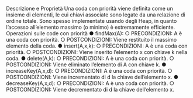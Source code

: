 

Descrizione e Proprietà
Una coda con priorità viene definita come un insieme di elementi, le cui chiavi associate
sono legate da una relazione di ordine totale. Sono spesso implementate usando degli
Heap, in quanto l’accesso all’elemento massimo (o minimo) è estremamente efficiente.
Operazioni sulle code con priorità
● findMax(A):
○ PRECONDIZIONI: A è una coda con priorità.
○ POSTCONDIZIONI: Viene restituito il massimo elemento della coda.
● insert(A,x,k):
○ PRECONDIZIONI: A è una coda con priorità.
○ POSTCONDIZIONI: Viene inserito l’elemento x con chiave k nella coda.
● delete(A,k):
○ PRECONDIZIONI: A è una coda con priorità.
○ POSTCONDIZIONI: Viene eliminato l’elemento di A con chiave k.
● increaseKey(A,x,d):
○ PRECONDIZIONI: A è una coda con priorità.
○ POSTCONDIZIONI: Viene incrementato di d la chiave dell’elemento x.
● decreaseKey(A,x,d):
○ PRECONDIZIONI: A è una coda con priorità.
○ POSTCONDIZIONI: Viene decrementato di d la chiave dell’elemento x.

